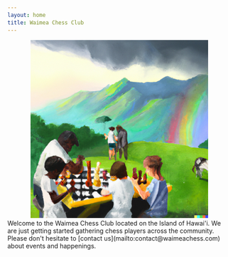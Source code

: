```yaml
---
layout: home
title: Waimea Chess Club
---
```

<center>
<img src="/assets/img/welcome.png" alt="drawing" width="400"/>
</center>
Welcome to the Waimea Chess Club located on the Island of Hawai'i. We are just getting started gathering chess players across the community. Please don't hesitate to [contact us](mailto:contact@waimeachess.com) about events and happenings.
